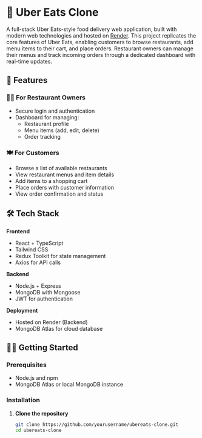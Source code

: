 # 🍔 Uber Eats Clone

A full-stack Uber Eats-style food delivery web application, built with modern web technologies and hosted on [Render](https://render.com/). This project replicates the core features of Uber Eats, enabling customers to browse restaurants, add menu items to their cart, and place orders. Restaurant owners can manage their menus and track incoming orders through a dedicated dashboard with real-time updates.

## 🚀 Features

### 🧑‍🍳 For Restaurant Owners
- Secure login and authentication
- Dashboard for managing:
  - Restaurant profile
  - Menu items (add, edit, delete)
  - Order tracking


### 🍽️ For Customers
- Browse a list of available restaurants
- View restaurant menus and item details
- Add items to a shopping cart
- Place orders with customer information
- View order confirmation and status

## 🛠️ Tech Stack

**Frontend**
- React + TypeScript
- Tailwind CSS
- Redux Toolkit for state management
- Axios for API calls

**Backend**
- Node.js + Express
- MongoDB with Mongoose
- JWT for authentication

**Deployment**
- Hosted on Render (Backend)
- MongoDB Atlas for cloud database

## 🧑‍💻 Getting Started

### Prerequisites
- Node.js and npm
- MongoDB Atlas or local MongoDB instance

### Installation

1. **Clone the repository**
   ```bash
   git clone https://github.com/yourusername/ubereats-clone.git
   cd ubereats-clone
